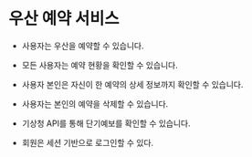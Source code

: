 # 우산 예약 서비스

- 사용자는 우산을 예약할 수 있습니다.
- 모든 사용자는 예약 현황을 확인할 수 있습니다.
- 사용자 본인은 자신이 한 예약의 상세 정보까지 확인할 수 있습니다.
- 사용자는 본인의 예약을 삭제할 수 있습니다.
- 기상청 API를 통해 단기예보를 확인할 수 있습니다.

- 회원은 세션 기반으로 로그인할 수 있다.
